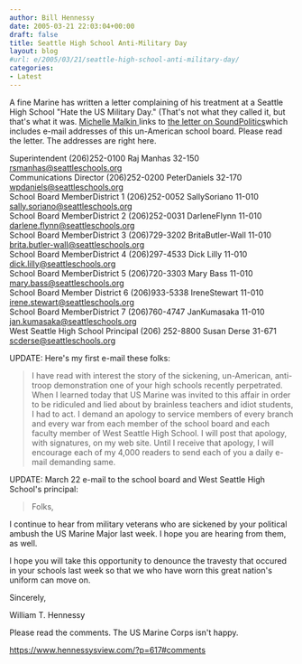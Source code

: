 ```yaml
---
author: Bill Hennessy
date: 2005-03-21 22:03:04+00:00
draft: false
title: Seattle High School Anti-Military Day
layout: blog
#url: e/2005/03/21/seattle-high-school-anti-military-day/
categories:
- Latest
---
```


A fine Marine has written a letter complaining of his treatment at a Seattle High School "Hate the US Military Day." (That's not what they called it, but that's what it was. [Michelle Malkin ](https://michellemalkin.com/archives/001821.htm)links to [the letter on SoundPolitics](https://www.soundpolitics.com/archives/004019.html)which includes e-mail addresses of this un-American school board. Please read the letter. The addresses are right here.   
  
Superintendent (206)252-0100 Raj Manhas 32-150 [rsmanhas@seattleschools.org](mailto:rsmanhas@seattleschools.org)  
Communications Director (206)252-0200 PeterDaniels 32-170 [wpdaniels@seattleschools.org](mailto:wpdaniels@seattleschools.org)  
School Board MemberDistrict 1 (206)252-0052 SallySoriano 11-010 [sally.soriano@seattleschools.org](mailto:sally.soriano@seattleschools.org)   
School Board MemberDistrict 2 (206)252-0031 DarleneFlynn 11-010 [darlene.flynn@seattleschools.org](mailto:darlene.flynn@seattleschools.org)   
School Board MemberDistrict 3 (206)729-3202 BritaButler-Wall 11-010 [brita.butler-wall@seattleschools.org](mailto:brita.butler-wall@seattleschools.org)   
School Board MemberDistrict 4 (206)297-4533 Dick Lilly 11-010 [dick.lilly@seattleschools.org](mailto:dick.lilly@seattleschools.org)   
School Board MemberDistrict 5 (206)720-3303 Mary Bass 11-010 [mary.bass@seattleschools.org](mailto:mary.bass@seattleschools.org)   
School Board Member District 6 (206)933-5338 IreneStewart 11-010 [irene.stewart@seattleschools.org](mailto:irene.stewart@seattleschools.org)   
School Board MemberDistrict 7 (206)760-4747 JanKumasaka 11-010 [jan.kumasaka@seattleschools.org](mailto:jan.kumasaka@seattleschools.org)   
West Seattle High School Principal (206) 252-8800 Susan Derse 31-671 [scderse@seattleschools.org](mailto:scderse@seattleschools.org)   
  
UPDATE: Here's my first e-mail these folks:


> I have read with interest the story of the sickening, un-American, anti-troop demonstration one of your high schools recently perpetrated. When I learned today that US Marine was invited to this affair in order to be ridiculed and lied about by brainless teachers and idiot students, I had to act. I demand an apology to service members of every branch and every war from each member of the school board and each faculty member of West Seattle High School. I will post that apology, with signatures, on my web site. Until I receive that apology, I will encourage each of my 4,000 readers to send each of you a daily e-mail demanding same.



UPDATE:  March 22 e-mail to the school board and West Seattle High School's principal:



> Folks,

I continue to hear from military veterans who are sickened by your political ambush the US Marine Major last week.  I hope you are hearing from them, as well.

I hope you will take this opportunity to denounce the travesty that occured in your schools last week so that we who have worn this great nation's uniform can move on.

Sincerely,

William T. Hennessy



Please read the comments.  The US Marine Corps isn't happy.

https://www.hennessysview.com/?p=617#comments
